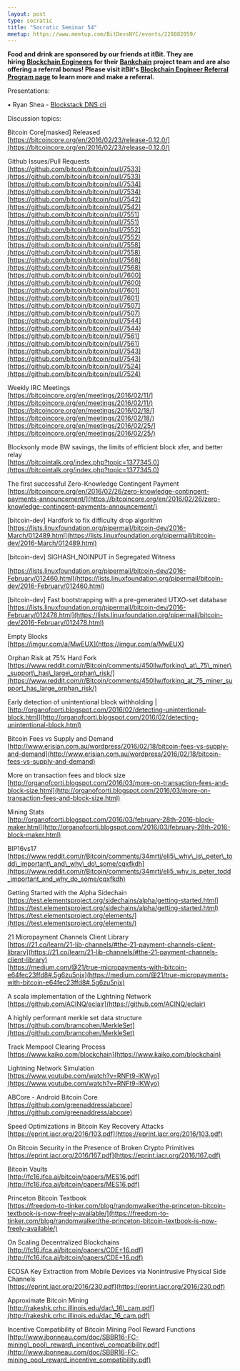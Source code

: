 ```yaml
---
layout: post
type: socratic
title: "Socratic Seminar 54"
meetup: https://www.meetup.com/BitDevsNYC/events/228882059/
---
```


**Food and drink are sponsored by our friends at itBit. They are hiring [Blockchain Engineers](https://www.itbit.com/h/careers/blockchain-engineer) for their [Bankchain](http://www.bankchain.com/) project team and are also offering a referral bonus! Please visit itBit's [Blockchain Engineer Referral Program page](https://www.itbit.com/h/blockchain-engineer-referral-program) to learn more and make a referral.**

Presentations:

• Ryan Shea - [Blockstack DNS cli](https://blockstack.org/)

Discussion topics:

Bitcoin Core\[masked\] Released  
[](https://bitcoincore.org/en/2016/02/23/release-0.12.0/)[https://bitcoincore.org/en/2016/02/23/release-0.12.0/](https://bitcoincore.org/en/2016/02/23/release-0.12.0/)

Github Issues/Pull Requests  
[](https://github.com/bitcoin/bitcoin/pull/7533)[https://github.com/bitcoin/bitcoin/pull/7533](https://github.com/bitcoin/bitcoin/pull/7533)  
[](https://github.com/bitcoin/bitcoin/pull/7534)[https://github.com/bitcoin/bitcoin/pull/7534](https://github.com/bitcoin/bitcoin/pull/7534)  
[](https://github.com/bitcoin/bitcoin/pull/7542)[https://github.com/bitcoin/bitcoin/pull/7542](https://github.com/bitcoin/bitcoin/pull/7542)  
[](https://github.com/bitcoin/bitcoin/pull/7551)[https://github.com/bitcoin/bitcoin/pull/7551](https://github.com/bitcoin/bitcoin/pull/7551)  
[](https://github.com/bitcoin/bitcoin/pull/7552)[https://github.com/bitcoin/bitcoin/pull/7552](https://github.com/bitcoin/bitcoin/pull/7552)  
[](https://github.com/bitcoin/bitcoin/pull/7558)[https://github.com/bitcoin/bitcoin/pull/7558](https://github.com/bitcoin/bitcoin/pull/7558)  
[](https://github.com/bitcoin/bitcoin/pull/7568)[https://github.com/bitcoin/bitcoin/pull/7568](https://github.com/bitcoin/bitcoin/pull/7568)  
[](https://github.com/bitcoin/bitcoin/pull/7600)[https://github.com/bitcoin/bitcoin/pull/7600](https://github.com/bitcoin/bitcoin/pull/7600)  
[](https://github.com/bitcoin/bitcoin/pull/7601)[https://github.com/bitcoin/bitcoin/pull/7601](https://github.com/bitcoin/bitcoin/pull/7601)  
[](https://github.com/bitcoin/bitcoin/pull/7507)[https://github.com/bitcoin/bitcoin/pull/7507](https://github.com/bitcoin/bitcoin/pull/7507)  
[](https://github.com/bitcoin/bitcoin/pull/7544)[https://github.com/bitcoin/bitcoin/pull/7544](https://github.com/bitcoin/bitcoin/pull/7544)  
[](https://github.com/bitcoin/bitcoin/pull/7561)[https://github.com/bitcoin/bitcoin/pull/7561](https://github.com/bitcoin/bitcoin/pull/7561)  
[](https://github.com/bitcoin/bitcoin/pull/7543)[https://github.com/bitcoin/bitcoin/pull/7543](https://github.com/bitcoin/bitcoin/pull/7543)  
[](https://github.com/bitcoin/bitcoin/pull/7524)[https://github.com/bitcoin/bitcoin/pull/7524](https://github.com/bitcoin/bitcoin/pull/7524)

Weekly IRC Meetings  
[](https://bitcoincore.org/en/meetings/2016/02/11/)[https://bitcoincore.org/en/meetings/2016/02/11/](https://bitcoincore.org/en/meetings/2016/02/11/)  
[](https://bitcoincore.org/en/meetings/2016/02/18/)[https://bitcoincore.org/en/meetings/2016/02/18/](https://bitcoincore.org/en/meetings/2016/02/18/)  
[](https://bitcoincore.org/en/meetings/2016/02/25/)[https://bitcoincore.org/en/meetings/2016/02/25/](https://bitcoincore.org/en/meetings/2016/02/25/)

Blocksonly mode BW savings, the limits of efficient block xfer, and better relay  
[](https://bitcointalk.org/index.php?topic=1377345.0)[https://bitcointalk.org/index.php?topic=1377345.0](https://bitcointalk.org/index.php?topic=1377345.0)

The first successful Zero-Knowledge Contingent Payment  
[](https://bitcoincore.org/en/2016/02/26/zero-knowledge-contingent-payments-announcement/)[https://bitcoincore.org/en/2016/02/26/zero-knowledge-contingent-payments-announcement/](https://bitcoincore.org/en/2016/02/26/zero-knowledge-contingent-payments-announcement/)

\[bitcoin-dev\] Hardfork to fix difficulty drop algorithm  
[](https://lists.linuxfoundation.org/pipermail/bitcoin-dev/2016-March/012489.html)[https://lists.linuxfoundation.org/pipermail/bitcoin-dev/2016-March/012489.html](https://lists.linuxfoundation.org/pipermail/bitcoin-dev/2016-March/012489.html)

\[bitcoin-dev\] SIGHASH\_NOINPUT in Segregated Witness

[](https://lists.linuxfoundation.org/pipermail/bitcoin-dev/2016-February/012460.html)[https://lists.linuxfoundation.org/pipermail/bitcoin-dev/2016-February/012460.html](https://lists.linuxfoundation.org/pipermail/bitcoin-dev/2016-February/012460.html)

\[bitcoin-dev\] Fast bootstrapping with a pre-generated UTXO-set database  
[](https://lists.linuxfoundation.org/pipermail/bitcoin-dev/2016-February/012478.html)[https://lists.linuxfoundation.org/pipermail/bitcoin-dev/2016-February/012478.html](https://lists.linuxfoundation.org/pipermail/bitcoin-dev/2016-February/012478.html)

Empty Blocks  
[](https://imgur.com/a/MwEUX)[https://imgur.com/a/MwEUX](https://imgur.com/a/MwEUX)

Orphan Risk at 75% Hard Fork  
[](https://www.reddit.com/r/Bitcoin/comments/450llw/forking_at_75_miner_support_has_large_orphan_risk/)[https://www.reddit.com/r/Bitcoin/comments/450llw/forking\_at\_75\_miner\_support\_has\_large\_orphan\_risk/](https://www.reddit.com/r/Bitcoin/comments/450llw/forking_at_75_miner_support_has_large_orphan_risk/)

Early detection of unintentional block withholding |  
[](http://organofcorti.blogspot.com/2016/02/detecting-unintentional-block.html)[http://organofcorti.blogspot.com/2016/02/detecting-unintentional-block.html](http://organofcorti.blogspot.com/2016/02/detecting-unintentional-block.html)

Bitcoin Fees vs Supply and Demand  
[](http://www.erisian.com.au/wordpress/2016/02/18/bitcoin-fees-vs-supply-and-demand)[http://www.erisian.com.au/wordpress/2016/02/18/bitcoin-fees-vs-supply-and-demand](http://www.erisian.com.au/wordpress/2016/02/18/bitcoin-fees-vs-supply-and-demand)

More on transaction fees and block size  
[](http://organofcorti.blogspot.com/2016/03/more-on-transaction-fees-and-block-size.html)[http://organofcorti.blogspot.com/2016/03/more-on-transaction-fees-and-block-size.html](http://organofcorti.blogspot.com/2016/03/more-on-transaction-fees-and-block-size.html)

Mining Stats  
[](http://organofcorti.blogspot.com/2016/03/february-28th-2016-block-maker.html)[http://organofcorti.blogspot.com/2016/03/february-28th-2016-block-maker.html](http://organofcorti.blogspot.com/2016/03/february-28th-2016-block-maker.html)

BIP16vs17  
[](https://www.reddit.com/r/Bitcoin/comments/34mrtj/eli5_why_is_peter_todd_important_and_why_do_some/cqxfkdh)[https://www.reddit.com/r/Bitcoin/comments/34mrtj/eli5\_why\_is\_peter\_todd\_important\_and\_why\_do\_some/cqxfkdh](https://www.reddit.com/r/Bitcoin/comments/34mrtj/eli5_why_is_peter_todd_important_and_why_do_some/cqxfkdh)

Getting Started with the Alpha Sidechain  
[](https://test.elementsproject.org/sidechains/alpha/getting-started.html)[https://test.elementsproject.org/sidechains/alpha/getting-started.html](https://test.elementsproject.org/sidechains/alpha/getting-started.html)  
[](https://test.elementsproject.org/elements/)[https://test.elementsproject.org/elements/](https://test.elementsproject.org/elements/)

21 Micropayment Channels Client Library  
[](https://21.co/learn/21-lib-channels/#the-21-payment-channels-client-library)[https://21.co/learn/21-lib-channels/#the-21-payment-channels-client-library](https://21.co/learn/21-lib-channels/#the-21-payment-channels-client-library)  
[](https://medium.com/@21/true-micropayments-with-bitcoin-e64fec23ffd8#.5g6zu5njx)[https://medium.com/@21/true-micropayments-with-bitcoin-e64fec23ffd8#.5g6zu5njx](https://medium.com/@21/true-micropayments-with-bitcoin-e64fec23ffd8#.5g6zu5njx)

A scala implementation of the Lightning Network  
[](https://github.com/ACINQ/eclair)[https://github.com/ACINQ/eclair](https://github.com/ACINQ/eclair)

A highly performant merkle set data structure  
[](https://github.com/bramcohen/MerkleSet)[https://github.com/bramcohen/MerkleSet](https://github.com/bramcohen/MerkleSet)

Track Mempool Clearing Process  
[](https://www.kaiko.com/blockchain)[https://www.kaiko.com/blockchain](https://www.kaiko.com/blockchain)

Lightning Network Simulation  
[](https://www.youtube.com/watch?v=RNFt9-lKWyo)[https://www.youtube.com/watch?v=RNFt9-lKWyo](https://www.youtube.com/watch?v=RNFt9-lKWyo)

ABCore - Android Bitcoin Core  
[](https://github.com/greenaddress/abcore)[https://github.com/greenaddress/abcore](https://github.com/greenaddress/abcore)

Speed Optimizations in Bitcoin Key Recovery Attacks  
[](https://eprint.iacr.org/2016/103.pdf)[https://eprint.iacr.org/2016/103.pdf](https://eprint.iacr.org/2016/103.pdf)

On Bitcoin Security in the Presence of Broken Crypto Primitives  
[](https://eprint.iacr.org/2016/167.pdf)[https://eprint.iacr.org/2016/167.pdf](https://eprint.iacr.org/2016/167.pdf)

Bitcoin Vaults  
[](http://fc16.ifca.ai/bitcoin/papers/MES16.pdf)[http://fc16.ifca.ai/bitcoin/papers/MES16.pdf](http://fc16.ifca.ai/bitcoin/papers/MES16.pdf)

Princeton Bitcoin Textbook  
[](https://freedom-to-tinker.com/blog/randomwalker/the-princeton-bitcoin-textbook-is-now-freely-available/)[https://freedom-to-tinker.com/blog/randomwalker/the-princeton-bitcoin-textbook-is-now-freely-available/](https://freedom-to-tinker.com/blog/randomwalker/the-princeton-bitcoin-textbook-is-now-freely-available/)

On Scaling Decentralized Blockchains  
[](http://fc16.ifca.ai/bitcoin/papers/CDE+16.pdf)[http://fc16.ifca.ai/bitcoin/papers/CDE+16.pdf](http://fc16.ifca.ai/bitcoin/papers/CDE+16.pdf)

ECDSA Key Extraction from Mobile Devices via Nonintrusive Physical Side Channels  
[](https://eprint.iacr.org/2016/230.pdf)[https://eprint.iacr.org/2016/230.pdf](https://eprint.iacr.org/2016/230.pdf)

Approximate Bitcoin Mining  
[](http://rakeshk.crhc.illinois.edu/dac_16_cam.pdf)[http://rakeshk.crhc.illinois.edu/dac\_16\_cam.pdf](http://rakeshk.crhc.illinois.edu/dac_16_cam.pdf)

Incentive Compatibility of Bitcoin Mining Pool Reward Functions  
[](http://www.jbonneau.com/doc/SBBR16-FC-mining_pool_reward_incentive_compatibility.pdf)[http://www.jbonneau.com/doc/SBBR16-FC-mining\_pool\_reward\_incentive\_compatibility.pdf](http://www.jbonneau.com/doc/SBBR16-FC-mining_pool_reward_incentive_compatibility.pdf)
